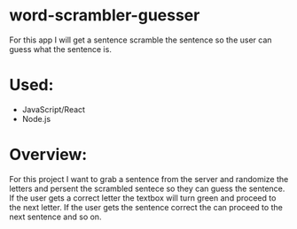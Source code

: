 # word-scrambler-guesser
For this app I will get a sentence scramble the sentence so the user can guess what the sentence is.

# Used:
<ul>
  <li>
    JavaScript/React
  </li>
  <li>
    Node.js
  </li>
</ul>


# Overview:
For this project I want to grab a sentence from the server and randomize the letters and persent the scrambled sentece so they can guess the sentence. If the user gets a correct letter the textbox will turn green and proceed to the next letter. If the user gets the sentence correct the can proceed to the next sentence and so on. 
